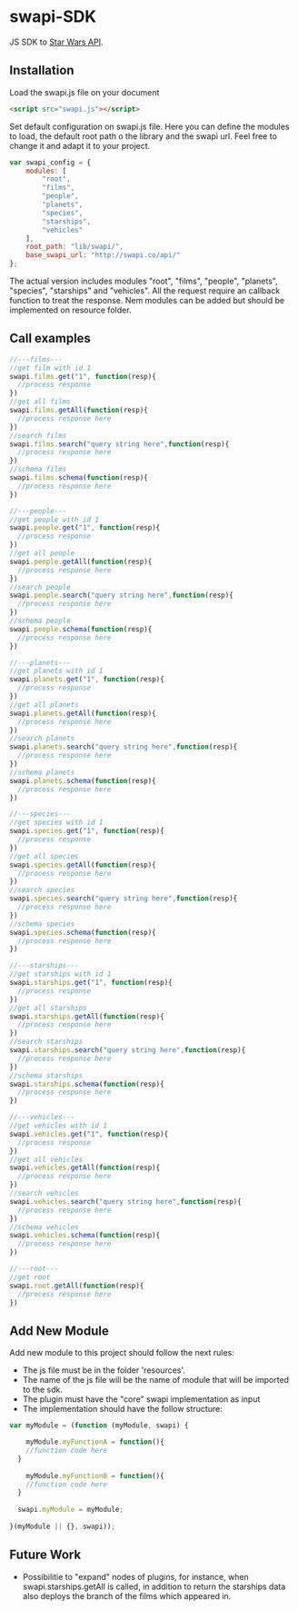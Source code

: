 # swapi-SDK
JS SDK to [Star Wars API](http://swapi.co/).

## Installation
Load the swapi.js file on your document
```html
<script src="swapi.js"></script>
```
Set default configuration on swapi.js file. Here you can define the modules to load, the default root path o the library and the swapi url. Feel free to change it and adapt it to your project.
```javascript
var swapi_config = {
	modules: [
        "root",
        "films",
        "people",
        "planets",
        "species",
        "starships",
        "vehicles"
    ],
	root_path: "lib/swapi/",
    base_swapi_url: "http://swapi.co/api/"
};
```
The actual version includes modules "root", "films", "people", "planets", "species", "starships" and "vehicles".
All the request require an callback function to treat the response.
Nem modules can be added but should be implemented on resource folder.

## Call examples

```javascript
//---films---
//get film with id 1
swapi.films.get("1", function(resp){
  //process response
})
//get all films
swapi.films.getAll(function(resp){
  //process response here
})
//search films
swapi.films.search("query string here",function(resp){
  //process response here
})
//schema films
swapi.films.schema(function(resp){
  //process response here
})

//---people---
//get people with id 1
swapi.people.get("1", function(resp){
  //process response
})
//get all people
swapi.people.getAll(function(resp){
  //process response here
})
//search people
swapi.people.search("query string here",function(resp){
  //process response here
})
//schema people
swapi.people.schema(function(resp){
  //process response here
})

//---planets---
//get planets with id 1
swapi.planets.get("1", function(resp){
  //process response
})
//get all planets
swapi.planets.getAll(function(resp){
  //process response here
})
//search planets
swapi.planets.search("query string here",function(resp){
  //process response here
})
//schema planets
swapi.planets.schema(function(resp){
  //process response here
})

//---species---
//get species with id 1
swapi.species.get("1", function(resp){
  //process response
})
//get all species
swapi.species.getAll(function(resp){
  //process response here
})
//search species
swapi.species.search("query string here",function(resp){
  //process response here
})
//schema species
swapi.species.schema(function(resp){
  //process response here
})

//---starships---
//get starships with id 1
swapi.starships.get("1", function(resp){
  //process response
})
//get all starships
swapi.starships.getAll(function(resp){
  //process response here
})
//search starships
swapi.starships.search("query string here",function(resp){
  //process response here
})
//schema starships
swapi.starships.schema(function(resp){
  //process response here
})

//---vehicles---
//get vehicles with id 1
swapi.vehicles.get("1", function(resp){
  //process response
})
//get all vehicles
swapi.vehicles.getAll(function(resp){
  //process response here
})
//search vehicles
swapi.vehicles.search("query string here",function(resp){
  //process response here
})
//schema vehicles
swapi.vehicles.schema(function(resp){
  //process response here
})

//---root---
//get root
swapi.root.getAll(function(resp){
  //process response here
})

```

## Add New Module
Add new module to this project should follow the next rules:
* The js file must be in the folder 'resources'.
* The name of the js file will be the name of module that will be imported to the sdk.
* The plugin must have the "core" swapi implementation as input
* The implementation should have the follow structure:
```javascript
var myModule = (function (myModule, swapi) {

	myModule.myFunctionA = function(){
    //function code here
  }
  
	myModule.myFunctionB = function(){
    //function code here
  }
  
  swapi.myModule = myModule;
  
}(myModule || {}, swapi));
```

## Future Work

* Possibilitie to "expand" nodes of plugins, for instance, when swapi.starships.getAll is called, in addition to return the starships data also deploys the branch of the films which appeared in.


